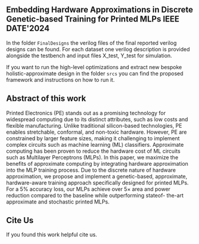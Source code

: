 ## Embedding Hardware Approximations in Discrete Genetic-based Training for Printed MLPs IEEE DATE'2024

In the folder ```FinalDesigns``` the verilog files of the final reported  verilog designs can be found. For each dataset one verilog description is provided alongside the testbench and input files X_test, Y_test for simulation.

If you want to run the high-level optimizations and extract new bespoke holistic-approximate design in the folder ```srcs``` you can find the proposed framework and instructions on how to run it. 


## Abstract of this work

Printed Electronics (PE) stands out as a promising
technology for widespread computing due to its distinct attributes,
such as low costs and flexible manufacturing. Unlike traditional
silicon-based technologies, PE enables stretchable, conformal,
and non-toxic hardware. However, PE are constrained by
larger feature sizes, making it challenging to implement complex
circuits such as machine learning (ML) classifiers. Approximate
computing has been proven to reduce the hardware cost of ML
circuits such as Multilayer Perceptrons (MLPs). In this paper, we
maximize the benefits of approximate computing by integrating
hardware approximation into the MLP training process. Due
to the discrete nature of hardware approximation, we propose
and implement a genetic-based, approximate, hardware-aware
training approach specifically designed for printed MLPs. For a
5% accuracy loss, our MLPs achieve over 5× area and power
reduction compared to the baseline while outperforming stateof-
the-art approximate and stochastic printed MLPs.

## Cite Us

If you found this work helpful cite us.
<!-- If you found this work helpful cite us like: -->

<!-- ```
@INPROCEEDINGS{holisticAxMLP:Afentaki:ICCAD23,
  author={Afentaki, Florentia and Saglam, Gurol and Kokkinis, Argyris and Siozios, Kostas and Zervakis, Georgios and Tahoori, Mehdi B.},
  booktitle={2023 IEEE/ACM International Conference on Computer Aided Design (ICCAD)}, 
  title={Bespoke Approximation of Multiplication-Accumulation and Activation Targeting Printed Multilayer Perceptrons}, 
  year={2023},
  volume={},
  number={},
  pages={1-9},
  doi={10.1109/ICCAD57390.2023.10323613}}
``` -->
